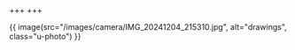 +++
+++

{{ image(src="/images/camera/IMG_20241204_215310.jpg", alt="drawings", class="u-photo") }}
